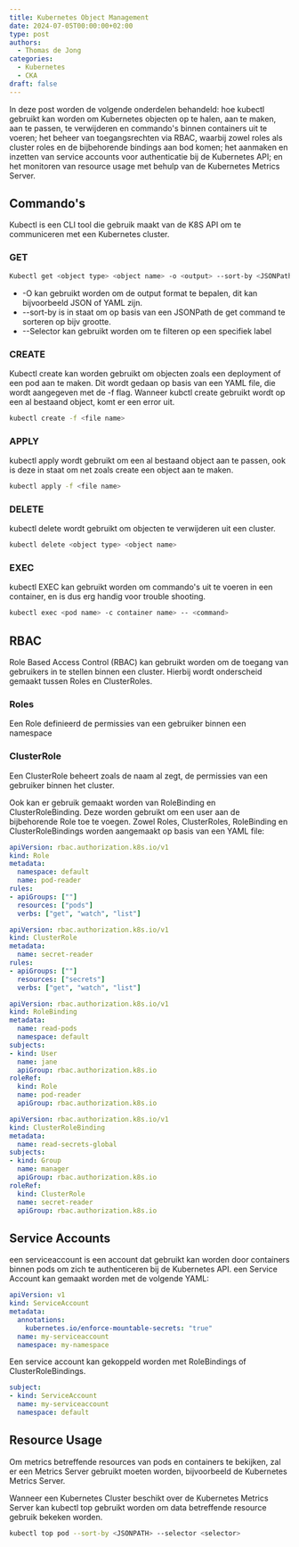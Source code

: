 ```yaml
---
title: Kubernetes Object Management
date: 2024-07-05T00:00:00+02:00
type: post
authors:
  - Thomas de Jong
categories: 
  - Kubernetes
  - CKA
draft: false
---
```

In deze post worden de volgende onderdelen behandeld: hoe kubectl gebruikt kan worden om Kubernetes objecten op te halen, aan te maken, aan te passen, te verwijderen en commando's binnen containers uit te voeren; het beheer van toegangsrechten via RBAC, waarbij zowel roles als cluster roles en de bijbehorende bindings aan bod komen; het aanmaken en inzetten van service accounts voor authenticatie bij de Kubernetes API; en het monitoren van resource usage met behulp van de Kubernetes Metrics Server.
<!--more-->
## Commando's
Kubectl is een CLI tool die gebruik maakt van de K8S API om te communiceren met een Kubernetes cluster.
### GET
```bash
Kubectl get <object type> <object name> -o <output> --sort-by <JSONPath> --selector <selector> 
```
- -O kan gebruikt worden om de output format te bepalen, dit kan bijvoorbeeld JSON of YAML zijn.
- --sort-by is in staat om op basis van een JSONPath de get command te sorteren op bijv grootte.
- --Selector  kan gebruikt worden om te filteren op een specifiek label
### CREATE 
Kubectl create kan worden gebruikt om objecten zoals een deployment of een pod aan te maken. Dit wordt gedaan op basis van een YAML file, die wordt aangegeven met de -f flag. Wanneer kubctl create gebruikt wordt op een al bestaand object, komt er een error uit.
```bash
kubectl create -f <file name>
```
### APPLY
kubectl apply wordt gebruikt om een al bestaand object aan te passen, ook is deze in staat om net zoals create een object aan te maken. 
```bash
kubectl apply -f <file name> 
```
### DELETE 
kubectl delete wordt gebruikt om objecten te verwijderen uit een cluster.
```bash
kubectl delete <object type> <object name> 
```

### EXEC 
kubectl EXEC kan gebruikt worden om commando's uit te voeren in een container, en is dus erg handig voor trouble shooting. 
```bash
kubectl exec <pod name> -c container name> -- <command>
```

## RBAC
Role Based Access Control (RBAC)  kan gebruikt worden om de toegang van gebruikers in te stellen binnen een cluster. Hierbij wordt onderscheid gemaakt tussen Roles en ClusterRoles.
### Roles
Een Role definieerd de permissies van een gebruiker binnen een namespace
### ClusterRole
Een ClusterRole beheert zoals de naam al zegt, de permissies van een gebruiker binnen het cluster.

Ook kan er gebruik gemaakt worden van RoleBinding en ClusterRoleBinding. Deze worden gebruikt om een user aan de bijbehorende Role toe te voegen. Zowel Roles, ClusterRoles, RoleBinding en ClusterRoleBindings worden aangemaakt op basis van een YAML file:
```yaml
apiVersion: rbac.authorization.k8s.io/v1
kind: Role
metadata:
  namespace: default
  name: pod-reader
rules:
- apiGroups: [""]
  resources: ["pods"]
  verbs: ["get", "watch", "list"]
```
```yaml
apiVersion: rbac.authorization.k8s.io/v1
kind: ClusterRole
metadata:
  name: secret-reader
rules:
- apiGroups: [""]
  resources: ["secrets"]
  verbs: ["get", "watch", "list"]
```
```yaml
apiVersion: rbac.authorization.k8s.io/v1
kind: RoleBinding
metadata:
  name: read-pods
  namespace: default
subjects:
- kind: User
  name: jane
  apiGroup: rbac.authorization.k8s.io
roleRef:
  kind: Role
  name: pod-reader
  apiGroup: rbac.authorization.k8s.io
```
```yaml
apiVersion: rbac.authorization.k8s.io/v1
kind: ClusterRoleBinding
metadata:
  name: read-secrets-global
subjects:
- kind: Group
  name: manager
  apiGroup: rbac.authorization.k8s.io
roleRef:
  kind: ClusterRole
  name: secret-reader
  apiGroup: rbac.authorization.k8s.io
```
## Service Accounts
een serviceaccount is een account dat gebruikt kan worden door containers binnen pods om zich te authenticeren bij de Kubernetes API. een Service Account kan gemaakt worden met de volgende YAML: 
```yaml
apiVersion: v1
kind: ServiceAccount
metadata:
  annotations:
    kubernetes.io/enforce-mountable-secrets: "true"
  name: my-serviceaccount
  namespace: my-namespace
```
Een service account kan gekoppeld worden met RoleBindings of ClusterRoleBindings. 
```yaml
subject:
- kind: ServiceAccount
  name: my-serviceaccount
  namespace: default
```

## Resource Usage
Om metrics betreffende resources van pods en containers te bekijken, zal er een Metrics Server gebruikt moeten worden, bijvoorbeeld de Kubernetes Metrics Server.

Wanneer een Kubernetes Cluster beschikt over de Kubernetes Metrics Server kan kubectl top gebruikt worden om data betreffende resource gebruik bekeken worden.
```bash
kubectl top pod --sort-by <JSONPATH> --selector <selector>
```